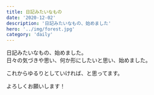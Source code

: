 ```yaml
---
title: 日記みたいなもの
date: '2020-12-02'
description: '日記みたいなもの、始めました'
hero: '../img/forest.jpg'
category: 'daily'
---
```


日記みたいなもの、始めました。  
日々の気づきや思い、何か形にしたいと思い、始めました。

これからゆるりとしていければ、と思ってます。

よろしくお願いします！

